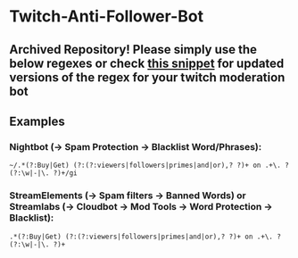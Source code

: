 # Twitch-Anti-Follower-Bot

## Archived Repository! Please simply use the below regexes or check [this snippet](https://github.com/Wissididom/Snippets/blob/main/Twitch-Anti-Follower-Purchase-Regex.md) for updated versions of the regex for your twitch moderation bot

## Examples
### Nightbot (-> Spam Protection -> Blacklist Word/Phrases):
`~/.*(?:Buy|Get) (?:(?:viewers|followers|primes|and|or),? ?)+ on .+\. ?(?:\w|-|\. ?)+/gi`
### StreamElements (-> Spam filters -> Banned Words) or Streamlabs (-> Cloudbot -> Mod Tools -> Word Protection -> Blacklist):
`.*(?:Buy|Get) (?:(?:viewers|followers|primes|and|or),? ?)+ on .+\. ?(?:\w|-|\. ?)+`
